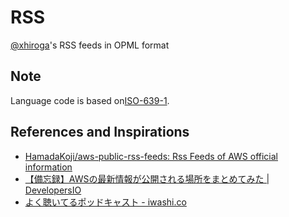 # RSS
[@xhiroga](https://github.com/xhiroga)'s RSS feeds in OPML format


## Note

Language code is based on[ISO-639-1](https://en.wikipedia.org/wiki/List_of_ISO_639-1_codes).


## References and Inspirations

- [HamadaKoji/aws\-public\-rss\-feeds: Rss Feeds of AWS official information](https://github.com/HamadaKoji/aws-public-rss-feeds)
- [【備忘録】AWSの最新情報が公開される場所をまとめてみた \| DevelopersIO](https://dev.classmethod.jp/articles/latest-information-about-aws/)
- [よく聴いてるポッドキャスト - iwashi.co](https://iwashi.co/2020/06/27/Podcasts2020)
